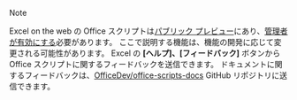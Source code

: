 > [!NOTE]
> Excel on the web の Office スクリプトは[パブリック プレビュー](https://techcommunity.microsoft.com/t5/excel-blog/announcing-office-scripts-preview/ba-p/1093559)にあり、[管理者が有効にする](/microsoft-365/admin/manage/manage-office-scripts-settings)必要があります。 ここで説明する機能は、機能の開発に応じて変更される可能性があります。 Excel の **[ヘルプ]、[フィードバック]** ボタンから Office スクリプトに関するフィードバックを送信できます。 ドキュメントに関するフィードバックは、[OfficeDev/office-scripts-docs](https://github.com/OfficeDev/office-scripts-docs/issues) GitHub リポジトリに送信できます。
